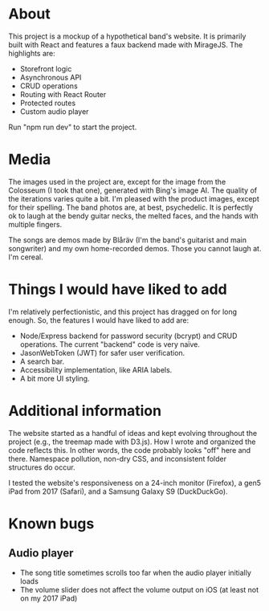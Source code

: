 # About
This project is a mockup of a hypothetical band's website. It is primarily built with React and features a faux backend made with MirageJS. The highlights are:
- Storefront logic
- Asynchronous API
- CRUD operations
- Routing with React Router
- Protected routes
- Custom audio player

Run "npm run dev" to start the project.

# Media
The images used in the project are, except for the image from the Colosseum (I took that one), generated with Bing's image AI. The quality of the iterations varies quite a bit. I'm pleased with the product images, except for their spelling. The band photos are, at best, psychedelic. It is perfectly ok to laugh at the bendy guitar necks, the melted faces, and the hands with multiple fingers. 

The songs are demos made by Blåräv (I'm the band's guitarist and main songwriter) and my own home-recorded demos. Those you cannot laugh at. I'm cereal. 

# Things I would have liked to add
I'm relatively perfectionistic, and this project has dragged on for long enough. So, the features I would have liked to add are:
- Node/Express backend for password security (bcrypt) and CRUD operations. The current "backend" code is very naïve.
- JasonWebToken (JWT) for safer user verification.
- A search bar.
- Accessibility implementation, like ARIA labels.
- A bit more UI styling.

# Additional information
The website started as a handful of ideas and kept evolving throughout the project (e.g., the treemap made with D3.js). How I wrote and organized the code reflects this. In other words, the code probably looks "off" here and there. Namespace pollution, non-dry CSS, and inconsistent folder structures do occur. 

I tested the website's responsiveness on a 24-inch monitor (Firefox), a gen5 iPad from 2017 (Safari), and a Samsung Galaxy S9 (DuckDuckGo). 

# Known bugs
## Audio player
- The song title sometimes scrolls too far when the audio player initially loads
- The volume slider does not affect the volume output on iOS (at least not on my 2017 iPad)
